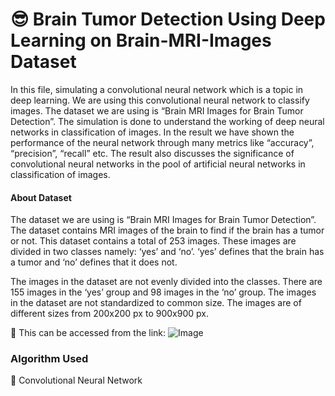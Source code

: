 
# 😎 Brain Tumor Detection Using Deep Learning on Brain-MRI-Images Dataset

In this file, simulating a convolutional neural network which is a topic in deep learning. We are using this convolutional neural network to classify images. The dataset we are using is “Brain MRI Images for Brain Tumor Detection”. The simulation is done to understand the working of deep neural networks in classification of images. In the result we have shown the performance of the neural network through many metrics like “accuracy”, “precision”, “recall” etc. The result also discusses the significance of convolutional neural networks in the pool of artificial neural networks in classification of images.
#### About Dataset

The dataset we are using is “Brain MRI Images for Brain Tumor Detection”. The dataset contains MRI images of the brain to find if the brain has a tumor or not. This dataset contains a total of 253 images. These images are divided in two classes namely: ‘yes’ and ‘no’. ‘yes’ defines that the brain has a tumor and ‘no’ defines that it does not. 

The images in the dataset are not evenly divided into the classes. There are 155 images in the ‘yes’ group and 98 images in the ‘no’ group.  The images in the dataset are not standardized to common size. The images are of different sizes from 200x200 px to 900x900 px.


🎯 This can be accessed from the link: 
![Image](https://github.com/Code-with-Palak/Brain-Tumor-Detection-Deep-Learning/edit/main/tumor_sample.png)

### Algorithm Used

🎯 Convolutional Neural Network
